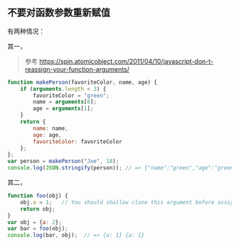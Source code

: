 ## 不要对函数参数重新赋值

有两种情况：

其一，

> 参考 https://spin.atomicobject.com/2011/04/10/javascript-don-t-reassign-your-function-arguments/

```js
function makePerson(favoriteColor, name, age) {
    if (arguments.length < 3) {
        favoriteColor = "green";
        name = arguments[0];
        age = arguments[1];
    }
    return {
        name: name,
        age: age,
        favoriteColor: favoriteColor
    };
};
var person = makePerson("Joe", 18);
console.log(JSON.stringify(person)); // => {"name":"green","age":"green","favoriteColor":"green"}
```

其二，

```js
function foo(obj) {
    obj.a = 1;   // You should shallow clone this argument before assign properties.
    return obj;
}
var obj = {a: 2};
var bar = foo(obj);
console.log(bar, obj);  // => {a: 1} {a: 1}
```

